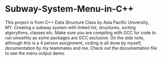# Subway-System-Menu-in-C++
This project is from C++ Data Structure Class by Asia Pacific University, MY. Creating a subway system with linked list, structures, sorting algorythms, classes etc. Make sure you are compiling with GCC for code to run smoothly as some packages are GCC exclusive. 
On the side note, although this is a 4 person assignment, coding is all done by myself, documentation by my teammates and me. 
Check out the documentation file to see the menu output demo.
